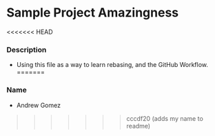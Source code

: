 # Sample Project Amazingness

<<<<<<< HEAD
### Description
- Using this file as a way to learn rebasing, and the GitHub Workflow.
=======


### Name

- Andrew Gomez
>>>>>>> cccdf20 (adds my name to readme)
